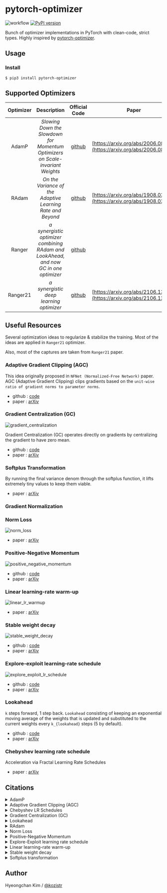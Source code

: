 # pytorch-optimizer

![workflow](https://github.com/kozistr/pytorch-optimizer/actions/workflows/ci.yml/badge.svg) [![PyPI version](https://badge.fury.io/py/pytorch-optimizer.svg)](https://badge.fury.io/py/pytorch-optimizer)

Bunch of optimizer implementations in PyTorch with clean-code, strict types. Highly inspired by [pytorch-optimizer](https://github.com/jettify/pytorch-optimizer).

## Usage

### Install

```
$ pip3 install pytorch-optimizer
```

## Supported Optimizers

| Optimizer | Description | Official Code | Paper |
| :---: | :---: | :---: | :---: |
| AdamP | *Slowing Down the Slowdown for Momentum Optimizers on Scale-invariant Weights* | [github](https://github.com/clovaai/AdamP) | [https://arxiv.org/abs/2006.08217](https://arxiv.org/abs/2006.08217) |
| RAdam | *On the Variance of the Adaptive Learning Rate and Beyond* | [github](https://github.com/LiyuanLucasLiu/RAdam) | [https://arxiv.org/abs/1908.03265](https://arxiv.org/abs/1908.03265) |
| Ranger | *a synergistic optimizer combining RAdam and LookAhead, and now GC in one optimizer* | [github](https://github.com/lessw2020/Ranger-Deep-Learning-Optimizer) | |
| Ranger21 | *a synergistic deep learning optimizer* | [github](https://github.com/lessw2020/Ranger21) | [https://arxiv.org/abs/2106.13731](https://arxiv.org/abs/2106.13731) |

## Useful Resources

Several optimization ideas to regularize & stabilize the training. Most of the ideas are applied in `Ranger21` optimizer.

Also, most of the captures are taken from `Ranger21` paper.

### Adaptive Gradient Clipping (AGC)

This idea originally proposed in `NFNet (Normalized-Free Network)` paper. 
AGC (Adaptive Gradient Clipping) clips gradients based on the `unit-wise ratio of gradient norms to parameter norms`.

* github : [code](https://github.com/deepmind/deepmind-research/tree/master/nfnets)
* paper : [arXiv](https://arxiv.org/abs/2102.06171)

### Gradient Centralization (GC)

![gradient_centralization](assets/gradient_centralization.png)

Gradient Centralization (GC) operates directly on gradients by centralizing the gradient to have zero mean.

* github : [code](https://github.com/Yonghongwei/Gradient-Centralization)
* paper : [arXiv](https://arxiv.org/abs/2004.01461)

### Softplus Transformation

By running the final variance denom through the softplus function, it lifts extremely tiny values to keep them viable.

* paper : [arXiv](https://arxiv.org/abs/1908.00700)

### Gradient Normalization

### Norm Loss

![norm_loss](assets/norm_loss.png)

* paper : [arXiv](https://arxiv.org/abs/2103.06583)

### Positive-Negative Momentum

![positive_negative_momentum](assets/positive_negative_momentum.png)

* github : [code](https://github.com/zeke-xie/Positive-Negative-Momentum)
* paper : [arXiv](https://arxiv.org/abs/2103.17182)

### Linear learning-rate warm-up

![linear_lr_warmup](assets/linear_lr_warmup.png)

* paper : [arXiv](https://arxiv.org/abs/1910.04209)

### Stable weight decay

![stable_weight_decay](assets/stable_weight_decay.png)

* github : [code](https://github.com/zeke-xie/stable-weight-decay-regularization)
* paper : [arXiv](https://arxiv.org/abs/2011.11152)

### Explore-exploit learning-rate schedule

![explore_exploit_lr_schedule](assets/explore_exploit_lr_schedule.png)

* github : [code](https://github.com/nikhil-iyer-97/wide-minima-density-hypothesis)
* paper : [arXiv](https://arxiv.org/abs/2003.03977)

### Lookahead

`k` steps forward, 1 step back. `Lookahead` consisting of keeping an exponential moving average of the weights that is 
updated and substituted to the current weights every `k_{lookahead}` steps (5 by default).

* github : [code](https://github.com/alphadl/lookahead.pytorch)
* paper : [arXiv](https://arxiv.org/abs/1907.08610v2)

### Chebyshev learning rate schedule

Acceleration via Fractal Learning Rate Schedules

* paper : [arXiv](https://arxiv.org/abs/2103.01338v1)

## Citations

<details>

<summary>AdamP</summary>

```
@inproceedings{heo2021adamp,
    title={AdamP: Slowing Down the Slowdown for Momentum Optimizers on Scale-invariant Weights},
    author={Heo, Byeongho and Chun, Sanghyuk and Oh, Seong Joon and Han, Dongyoon and Yun, Sangdoo and Kim, Gyuwan and Uh, Youngjung and Ha, Jung-Woo},
    year={2021},
    booktitle={International Conference on Learning Representations (ICLR)},
}
```

</details>

<details>

<summary>Adaptive Gradient Clipping (AGC)</summary>

```
@article{brock2021high,
  author={Andrew Brock and Soham De and Samuel L. Smith and Karen Simonyan},
  title={High-Performance Large-Scale Image Recognition Without Normalization},
  journal={arXiv preprint arXiv:2102.06171},
  year={2021}
}
```

</details>

<details>

<summary>Chebyshev LR Schedules</summary>

```
@article{agarwal2021acceleration,
  title={Acceleration via Fractal Learning Rate Schedules},
  author={Agarwal, Naman and Goel, Surbhi and Zhang, Cyril},
  journal={arXiv preprint arXiv:2103.01338},
  year={2021}
}
```

</details>

<details>

<summary>Gradient Centralization (GC)</summary>

```
@inproceedings{yong2020gradient,
  title={Gradient centralization: A new optimization technique for deep neural networks},
  author={Yong, Hongwei and Huang, Jianqiang and Hua, Xiansheng and Zhang, Lei},
  booktitle={European Conference on Computer Vision},
  pages={635--652},
  year={2020},
  organization={Springer}
}
```

</details>

<details>

<summary>Lookahead</summary>

```
@article{zhang2019lookahead,
  title={Lookahead optimizer: k steps forward, 1 step back},
  author={Zhang, Michael R and Lucas, James and Hinton, Geoffrey and Ba, Jimmy},
  journal={arXiv preprint arXiv:1907.08610},
  year={2019}
}
```

</details>

<details>

<summary>RAdam</summary>

```
@inproceedings{liu2019radam,
 author = {Liu, Liyuan and Jiang, Haoming and He, Pengcheng and Chen, Weizhu and Liu, Xiaodong and Gao, Jianfeng and Han, Jiawei},
 booktitle = {Proceedings of the Eighth International Conference on Learning Representations (ICLR 2020)},
 month = {April},
 title = {On the Variance of the Adaptive Learning Rate and Beyond},
 year = {2020}
}
```

</details>

<details>

<summary>Norm Loss</summary>

```
@inproceedings{georgiou2021norm,
  title={Norm Loss: An efficient yet effective regularization method for deep neural networks},
  author={Georgiou, Theodoros and Schmitt, Sebastian and B{\"a}ck, Thomas and Chen, Wei and Lew, Michael},
  booktitle={2020 25th International Conference on Pattern Recognition (ICPR)},
  pages={8812--8818},
  year={2021},
  organization={IEEE}
}
```

</details>

<details>

<summary>Positive-Negative Momentum</summary>

```
@article{xie2021positive,
  title={Positive-Negative Momentum: Manipulating Stochastic Gradient Noise to Improve Generalization},
  author={Xie, Zeke and Yuan, Li and Zhu, Zhanxing and Sugiyama, Masashi},
  journal={arXiv preprint arXiv:2103.17182},
  year={2021}
}
```

</details>

<details>

<summary>Explore-Exploit learning rate schedule</summary>

```
@article{iyer2020wide,
  title={Wide-minima Density Hypothesis and the Explore-Exploit Learning Rate Schedule},
  author={Iyer, Nikhil and Thejas, V and Kwatra, Nipun and Ramjee, Ramachandran and Sivathanu, Muthian},
  journal={arXiv preprint arXiv:2003.03977},
  year={2020}
}
```

</details>

<details>

<summary>Linear learning-rate warm-up</summary>

```
@article{ma2019adequacy,
  title={On the adequacy of untuned warmup for adaptive optimization},
  author={Ma, Jerry and Yarats, Denis},
  journal={arXiv preprint arXiv:1910.04209},
  volume={7},
  year={2019}
}
```

</details>

<details>

<summary>Stable weight decay</summary>

```
@article{xie2020stable,
  title={Stable weight decay regularization},
  author={Xie, Zeke and Sato, Issei and Sugiyama, Masashi},
  journal={arXiv preprint arXiv:2011.11152},
  year={2020}
}
```

</details>

<details>

<summary>Softplus transformation</summary>

```
@article{tong2019calibrating,
  title={Calibrating the adaptive learning rate to improve convergence of adam},
  author={Tong, Qianqian and Liang, Guannan and Bi, Jinbo},
  journal={arXiv preprint arXiv:1908.00700},
  year={2019}
}
```

</details>

## Author

Hyeongchan Kim / [@kozistr](http://kozistr.tech/about)

